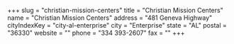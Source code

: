 +++
slug = "christian-mission-centers"
title = "Christian Mission Centers"
name = "Christian Mission Centers"
address = "481 Geneva Highway"
cityIndexKey = "city-al-enterprise"
city = "Enterprise"
state = "AL"
postal = "36330"
website = ""
phone = "334 393-2607"
fax = ""
+++
